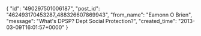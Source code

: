  {
   "id": "490297501006187",
   "post_id": "462493170453287_488326607869943",
   "from_name": "Eamonn O Brien",
   "message": "What's DPSP? Dept Social Protection?",
   "created_time": "2013-03-09T16:01:57+0000"
 }
